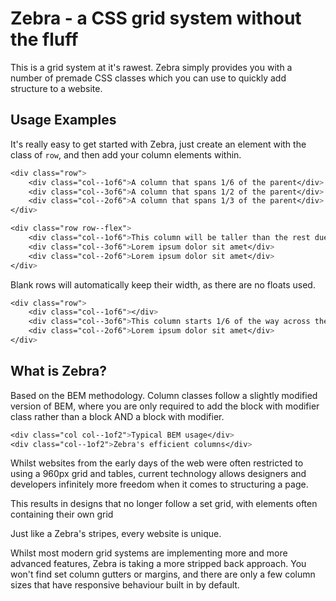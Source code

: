 # Zebra - a CSS grid system without the fluff
This is a grid system at it's rawest. Zebra simply provides you with a number of premade CSS classes which you can use to quickly add structure to a website.

## Usage Examples
It's really easy to get started with Zebra, just create an element with the class of `row`, and then add your column elements within.
```css
<div class="row">
	<div class="col--1of6">A column that spans 1/6 of the parent</div>
	<div class="col--3of6">A column that spans 1/2 of the parent</div>
	<div class="col--2of6">A column that spans 1/3 of the parent</div>
</div>
```

```css
<div class="row row--flex">
	<div class="col--1of6">This column will be taller than the rest due to extra content</div>
	<div class="col--3of6">Lorem ipsum dolor sit amet</div>
	<div class="col--2of6">Lorem ipsum dolor sit amet</div>
</div>
```

Blank rows will automatically keep their width, as there are no floats used.
```css
<div class="row">
	<div class="col--1of6"></div>
	<div class="col--3of6">This column starts 1/6 of the way across the row</div>
	<div class="col--2of6">Lorem ipsum dolor sit amet</div>
</div>
```

## What is Zebra?
Based on the BEM methodology.
Column classes follow a slightly modified version of BEM, where you are only required to add the block with modifier class rather than a block AND a block with modifier.
```css
<div class="col col--1of2">Typical BEM usage</div>
<div class="col--1of2">Zebra's efficient columns</div>
```

Whilst websites from the early days of the web were often restricted to using a 960px grid and tables, current technology allows designers and developers infinitely more freedom when it comes to structuring a page.

This results in designs that no longer follow a set grid, with elements often containing their own grid

Just like a Zebra's stripes, every website is unique.


Whilst most modern grid systems are implementing more and more advanced features, Zebra is taking a more stripped back approach. You won't find set column gutters or margins, and there are only a few column sizes that have responsive behaviour built in by default.